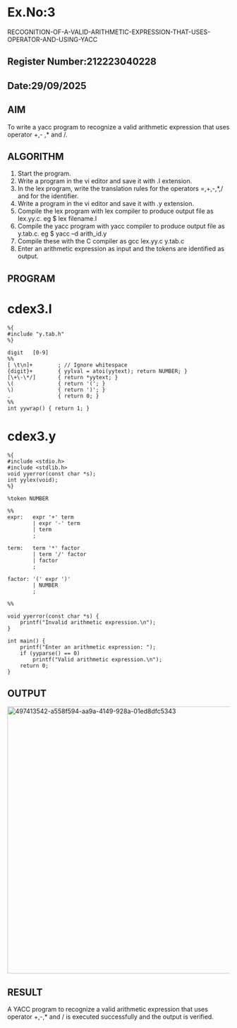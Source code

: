 # Ex.No:3
   RECOGNITION-OF-A-VALID-ARITHMETIC-EXPRESSION-THAT-USES-OPERATOR-AND-USING-YACC
## Register Number:212223040228
## Date:29/09/2025
## AIM
To write a yacc program to recognize a valid arithmetic expression that uses operator +,- ,* and /.
## ALGORITHM
1.	Start the program.
2.	Write a program in the vi editor and save it with .l extension.
3.	In the lex program, write the translation rules for the operators =,+,-,*,/ and for the identifier.
4.	Write a program in the vi editor and save it with .y extension.
5.	Compile the lex program with lex compiler to produce output file as lex.yy.c. eg $ lex filename.l
6.	Compile the yacc program with yacc compiler to produce output file as y.tab.c. eg $ yacc –d arith_id.y
7.	Compile these with the C compiler as gcc lex.yy.c y.tab.c
8.	Enter an arithmetic expression as input and the tokens are identified as output.
## PROGRAM
# cdex3.l
```
%{
#include "y.tab.h"
%}

digit   [0-9]
%%
[ \t\n]+        ; // Ignore whitespace
{digit}+        { yylval = atoi(yytext); return NUMBER; }
[\+\-\*/]       { return *yytext; }
\(              { return '('; }
\)              { return ')'; }
.               { return 0; }
%%
int yywrap() { return 1; }
```
# cdex3.y
```
%{
#include <stdio.h>
#include <stdlib.h>
void yyerror(const char *s);
int yylex(void);
%}

%token NUMBER

%%
expr:   expr '+' term
        | expr '-' term
        | term
        ;

term:   term '*' factor
        | term '/' factor
        | factor
        ;

factor: '(' expr ')'
        | NUMBER
        ;

%%

void yyerror(const char *s) {
    printf("Invalid arithmetic expression.\n");
}

int main() {
    printf("Enter an arithmetic expression: ");
    if (yyparse() == 0)
        printf("Valid arithmetic expression.\n");
    return 0;
}
```

## OUTPUT
<img width="1156" height="604" alt="497413542-a558f594-aa9a-4149-928a-01ed8dfc5343" src="https://github.com/user-attachments/assets/911548a4-e823-43db-8f57-37a702e7880e" />


## RESULT
A YACC program to recognize a valid arithmetic expression that uses operator +,-,* and / is executed successfully and the output is verified.
